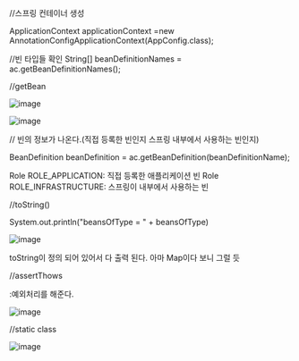 //스프링 컨테이너 생성

ApplicationContext applicationContext =new AnnotationConfigApplicationContext(AppConfig.class);

//빈 타입들 확인
String[] beanDefinitionNames = ac.getBeanDefinitionNames();

//getBean

![image](https://user-images.githubusercontent.com/108928206/181250025-f4b8dfbc-a6d7-4abd-be2d-4d85bdfab1ab.png)

![image](https://user-images.githubusercontent.com/108928206/181250040-897ed4a7-653c-48f3-8196-9690f8fd29c7.png)


// 빈의 정보가 나온다.(직접 등록한 빈인지 스프링 내부에서 사용하는 빈인지)

BeanDefinition beanDefinition = ac.getBeanDefinition(beanDefinitionName);

Role ROLE_APPLICATION: 직접 등록한 애플리케이션 빈 Role ROLE_INFRASTRUCTURE: 스프링이 내부에서 사용하는 빈

//toString()

System.out.println("beansOfType = " + beansOfType)

![image](https://user-images.githubusercontent.com/108928206/181250323-f091b297-0131-4080-b4d0-1124746fc159.png)

toString이 정의 되어 있어서 다 출력 된다. 아마 Map이다 보니 그럴 듯

//assertThows

:예외처리를 해준다.

![image](https://user-images.githubusercontent.com/108928206/181250176-c3d465f4-fab6-4045-8e29-99a6b2ae0e61.png)

//static class

![image](https://user-images.githubusercontent.com/108928206/181250378-bf24be68-2e28-4e35-9536-85506506bdf0.png)
